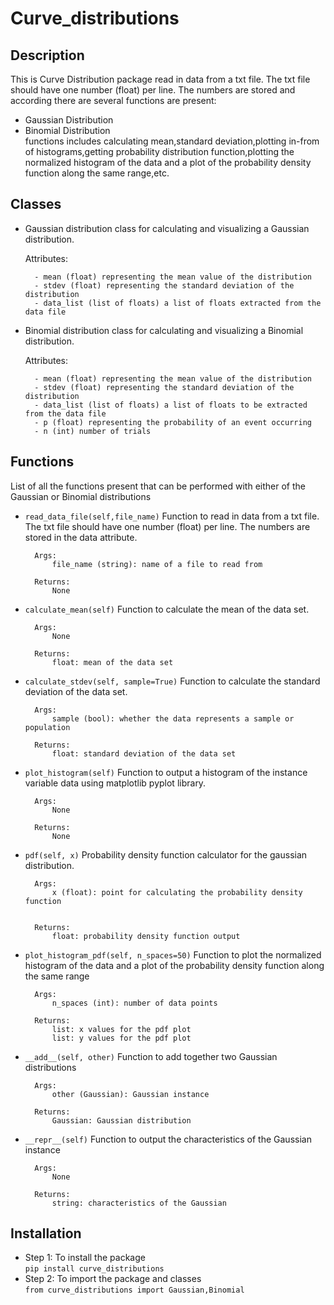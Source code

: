 # Curve_distributions

## Description 
This is Curve Distribution package read in data from a txt file. The txt file should have
one number (float) per line. The numbers are stored and according there are several functions 
are present:
- Gaussian Distribution
- Binomial Distribution <br>
functions includes calculating mean,standard deviation,plotting in-from of histograms,getting
probability distribution function,plotting the normalized histogram of the data and a plot of 
the probability density function along the same range,etc.
 
## Classes
- Gaussian distribution class for calculating and
    visualizing a Gaussian distribution.

    Attributes:
    
        - mean (float) representing the mean value of the distribution
        - stdev (float) representing the standard deviation of the distribution
        - data_list (list of floats) a list of floats extracted from the data file
- Binomial distribution class for calculating and 
    visualizing a Binomial distribution.
    
    Attributes:
    
        - mean (float) representing the mean value of the distribution
        - stdev (float) representing the standard deviation of the distribution
        - data_list (list of floats) a list of floats to be extracted from the data file
        - p (float) representing the probability of an event occurring
        - n (int) number of trials


## Functions
List of all the functions present that can be performed with either of the  Gaussian or Binomial
distributions 
- ```read_data_file(self,file_name)```
    Function to read in data from a txt file. The txt file should have
        one number (float) per line. The numbers are stored in the data attribute.

        Args:
            file_name (string): name of a file to read from

        Returns:
            None
 
- ```calculate_mean(self)```
    Function to calculate the mean of the data set.

        Args:
            None

        Returns:
            float: mean of the data set
- ```calculate_stdev(self, sample=True)``` 
    Function to calculate the standard deviation of the data set.

        Args:
            sample (bool): whether the data represents a sample or population

        Returns:
            float: standard deviation of the data set
- ```plot_histogram(self)```
    Function to output a histogram of the instance variable data using
        matplotlib pyplot library.

        Args:
            None

        Returns:
            None
- ```pdf(self, x)```
    Probability density function calculator for the gaussian distribution.

        Args:
            x (float): point for calculating the probability density function


        Returns:
            float: probability density function output
- ```plot_histogram_pdf(self, n_spaces=50)```
    Function to plot the normalized histogram of the data and a plot of the
        probability density function along the same range

        Args:
            n_spaces (int): number of data points

        Returns:
            list: x values for the pdf plot
            list: y values for the pdf plot
- ```__add__(self, other)```
    Function to add together two Gaussian distributions

        Args:
            other (Gaussian): Gaussian instance

        Returns:
            Gaussian: Gaussian distribution
- ```__repr__(self)```
    Function to output the characteristics of the Gaussian instance

        Args:
            None

        Returns:
            string: characteristics of the Gaussian

## Installation
- Step 1: To install the package<br>
    ```pip install curve_distributions```
- Step 2: To import the package and classes<br>
    ```from curve_distributions import Gaussian,Binomial```
